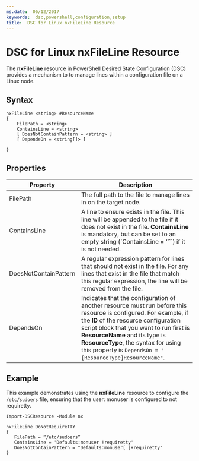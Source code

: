```yaml
---
ms.date:  06/12/2017
keywords:  dsc,powershell,configuration,setup
title:  DSC for Linux nxFileLine Resource
---
```


# DSC for Linux nxFileLine Resource

The **nxFileLine** resource in PowerShell Desired State Configuration (DSC) provides a mechanism to to manage lines within a configuration file on a Linux node.

## Syntax

```
nxFileLine <string> #ResourceName
{
    FilePath = <string>
    ContainsLine = <string>
    [ DoesNotContainPattern = <string> ]
    [ DependsOn = <string[]> ]

}
```

## Properties

|       Property        |                                                                                                                                                                Description                                                                                                                                                                 |
|-----------------------|--------------------------------------------------------------------------------------------------------------------------------------------------------------------------------------------------------------------------------------------------------------------------------------------------------------------------------------------|
|       FilePath        |                                                                                                                                      The full path to the file to manage lines in on the target node.                                                                                                                                      |
|     ContainsLine      |                                                       A line to ensure exists in the file. This line will be appended to the file if it does not exist in the file. **ContainsLine** is mandatory, but can be set to an empty string (\`ContainsLine = ‘’\`\`) if it is not needed.                                                        |
| DoesNotContainPattern |                                                                         A regular expression pattern for lines that should not exist in the file. For any lines that exist in the file that match this regular expression, the line will be removed from the file.                                                                         |
|       DependsOn       | Indicates that the configuration of another resource must run before this resource is configured. For example, if the **ID** of the resource configuration script block that you want to run first is **ResourceName** and its type is **ResourceType**, the syntax for using this property is `DependsOn = "[ResourceType]ResourceName"`. |

## Example

This example demonstrates using the **nxFileLine** resource to configure the `/etc/sudoers` file, ensuring that the user: monuser is configured to not requiretty.

```
Import-DSCResource -Module nx

nxFileLine DoNotRequireTTY
{
   FilePath = “/etc/sudoers”
   ContainsLine = 'Defaults:monuser !requiretty'
   DoesNotContainPattern = "Defaults:monuser[ ]+requiretty"
}
```